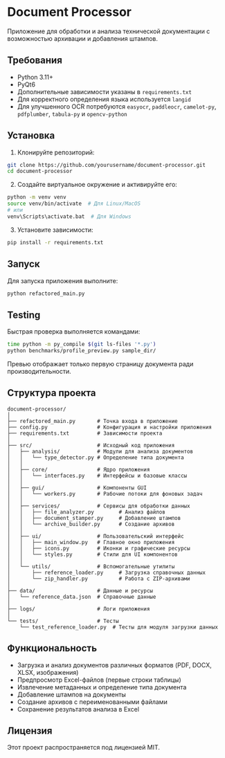 # Document Processor

Приложение для обработки и анализа технической документации с возможностью архивации и добавления штампов.

## Требования


- Python 3.11+
- PyQt6
- Дополнительные зависимости указаны в `requirements.txt`
- Для корректного определения языка используется `langid`
- Для улучшенного OCR потребуются `easyocr`, `paddleocr`, `camelot-py`, `pdfplumber`, `tabula-py` и `opencv-python`

## Установка

1. Клонируйте репозиторий:
```bash
git clone https://github.com/yourusername/document-processor.git
cd document-processor
```

2. Создайте виртуальное окружение и активируйте его:
```bash
python -m venv venv
source venv/bin/activate  # Для Linux/MacOS
# или
venv\Scripts\activate.bat  # Для Windows
```

3. Установите зависимости:
```bash
pip install -r requirements.txt
```

## Запуск

Для запуска приложения выполните:

```bash
python refactored_main.py
```

## Testing

Быстрая проверка выполняется командами:

```bash
time python -m py_compile $(git ls-files '*.py')
python benchmarks/profile_preview.py sample_dir/
```

Превью отображает только первую страницу документа ради производительности.

## Структура проекта

```
document-processor/
│
├── refactored_main.py       # Точка входа в приложение
├── config.py                # Конфигурация и настройки приложения
├── requirements.txt         # Зависимости проекта
│
├── src/                     # Исходный код приложения
│   ├── analysis/            # Модули для анализа документов
│   │   └── type_detector.py # Определение типа документа
│   │
│   ├── core/                # Ядро приложения
│   │   └── interfaces.py    # Интерфейсы и базовые классы
│   │
│   ├── gui/                 # Компоненты GUI
│   │   └── workers.py       # Рабочие потоки для фоновых задач
│   │
│   ├── services/            # Сервисы для обработки данных
│   │   ├── file_analyzer.py        # Анализ файлов
│   │   ├── document_stamper.py     # Добавление штампов
│   │   └── archive_builder.py      # Создание архивов
│   │
│   ├── ui/                  # Пользовательский интерфейс
│   │   ├── main_window.py   # Главное окно приложения
│   │   ├── icons.py         # Иконки и графические ресурсы
│   │   └── styles.py        # Стили для UI компонентов
│   │
│   └── utils/               # Вспомогательные утилиты
│       ├── reference_loader.py     # Загрузка справочных данных
│       └── zip_handler.py          # Работа с ZIP-архивами
│
├── data/                    # Данные и ресурсы
│   └── reference_data.json  # Справочные данные
│
├── logs/                    # Логи приложения
│
└── tests/                   # Тесты
    └── test_reference_loader.py  # Тесты для модуля загрузки данных
```

## Функциональность

- Загрузка и анализ документов различных форматов (PDF, DOCX, XLSX, изображения)
- Предпросмотр Excel-файлов (первые строки таблицы)
- Извлечение метаданных и определение типа документа
- Добавление штампов на документы
- Создание архивов с переименованными файлами
- Сохранение результатов анализа в Excel

## Лицензия

Этот проект распространяется под лицензией MIT.
